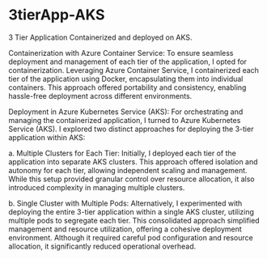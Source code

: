 # 3tierApp-AKS
3 Tier Application Containerized and deployed on AKS.

Containerization with Azure Container Service:
To ensure seamless deployment and management of each tier of the application, I opted for containerization. Leveraging Azure Container Service, I containerized each tier of the application using Docker, encapsulating them into individual containers. This approach offered portability and consistency, enabling hassle-free deployment across different environments.

Deployment in Azure Kubernetes Service (AKS):
For orchestrating and managing the containerized application, I turned to Azure Kubernetes Service (AKS). I explored two distinct approaches for deploying the 3-tier application within AKS:

a. Multiple Clusters for Each Tier:
Initially, I deployed each tier of the application into separate AKS clusters. This approach offered isolation and autonomy for each tier, allowing independent scaling and management. While this setup provided granular control over resource allocation, it also introduced complexity in managing multiple clusters.

b. Single Cluster with Multiple Pods:
Alternatively, I experimented with deploying the entire 3-tier application within a single AKS cluster, utilizing multiple pods to segregate each tier. This consolidated approach simplified management and resource utilization, offering a cohesive deployment environment. Although it required careful pod configuration and resource allocation, it significantly reduced operational overhead.
